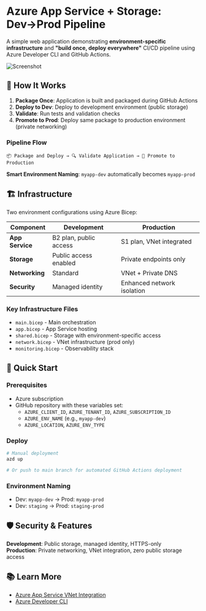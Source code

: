 # Azure App Service + Storage: Dev→Prod Pipeline

A simple web application demonstrating **environment-specific infrastructure** and **"build once, deploy everywhere"** CI/CD pipeline using Azure Developer CLI and GitHub Actions.

![Screenshot](./screenshot.png)

## 🚀 How It Works

1. **Package Once**: Application is built and packaged during GitHub Actions
2. **Deploy to Dev**: Deploy to development environment (public storage)
3. **Validate**: Run tests and validation checks
4. **Promote to Prod**: Deploy same package to production environment (private networking)

### Pipeline Flow

```
📦 Package and Deploy → 🔍 Validate Application → 🚀 Promote to Production
```

**Smart Environment Naming**: `myapp-dev` automatically becomes `myapp-prod`

## 🏗️ Infrastructure

Two environment configurations using Azure Bicep:

| Component | Development | Production |
|-----------|-------------|------------|
| **App Service** | B2 plan, public access | S1 plan, VNet integrated |
| **Storage** | Public access enabled | Private endpoints only |
| **Networking** | Standard | VNet + Private DNS |
| **Security** | Managed identity | Enhanced network isolation |

### Key Infrastructure Files
- `main.bicep` - Main orchestration
- `app.bicep` - App Service hosting  
- `shared.bicep` - Storage with environment-specific access
- `network.bicep` - VNet infrastructure (prod only)
- `monitoring.bicep` - Observability stack

## 🚀 Quick Start

### Prerequisites
- Azure subscription
- GitHub repository with these variables set:
  - `AZURE_CLIENT_ID`, `AZURE_TENANT_ID`, `AZURE_SUBSCRIPTION_ID`
  - `AZURE_ENV_NAME` (e.g., `myapp-dev`)
  - `AZURE_LOCATION`, `AZURE_ENV_TYPE`

### Deploy
```bash
# Manual deployment
azd up

# Or push to main branch for automated GitHub Actions deployment
```

### Environment Naming
- Dev: `myapp-dev` → Prod: `myapp-prod`  
- Dev: `staging` → Prod: `staging-prod`

## 🛡️ Security & Features

**Development**: Public storage, managed identity, HTTPS-only  
**Production**: Private networking, VNet integration, zero public storage access

## 📚 Learn More

- [Azure App Service VNet Integration](https://learn.microsoft.com/azure/app-service/tutorial-networking-isolate-vnet)
- [Azure Developer CLI](https://learn.microsoft.com/azure/developer/azure-developer-cli/)